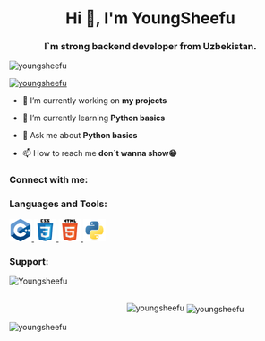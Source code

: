 <h1 align="center">Hi 👋, I'm YoungSheefu</h1>
<h3 align="center">I`m strong backend developer from Uzbekistan.</h3>

<p align="left"> <img src="https://komarev.com/ghpvc/?username=youngsheefu&label=Profile%20views&color=0e75b6&style=flat" alt="youngsheefu" /> </p>

<p align="left"> <a href="https://github.com/ryo-ma/github-profile-trophy"><img src="https://github-profile-trophy.vercel.app/?username=youngsheefu" alt="youngsheefu" /></a> </p>

- 🔭 I’m currently working on **my projects**

- 🌱 I’m currently learning **Python basics**

- 💬 Ask me about **Python basics**

- 📫 How to reach me **don`t wanna show😁**

<h3 align="left">Connect with me:</h3>
<p align="left">
</p>

<h3 align="left">Languages and Tools:</h3>
<p align="left"> <a href="https://www.w3schools.com/cpp/" target="_blank" rel="noreferrer"> <img src="https://raw.githubusercontent.com/devicons/devicon/master/icons/cplusplus/cplusplus-original.svg" alt="cplusplus" width="40" height="40"/> </a> <a href="https://www.w3schools.com/css/" target="_blank" rel="noreferrer"> <img src="https://raw.githubusercontent.com/devicons/devicon/master/icons/css3/css3-original-wordmark.svg" alt="css3" width="40" height="40"/> </a> <a href="https://www.w3.org/html/" target="_blank" rel="noreferrer"> <img src="https://raw.githubusercontent.com/devicons/devicon/master/icons/html5/html5-original-wordmark.svg" alt="html5" width="40" height="40"/> </a> <a href="https://www.python.org" target="_blank" rel="noreferrer"> <img src="https://raw.githubusercontent.com/devicons/devicon/master/icons/python/python-original.svg" alt="python" width="40" height="40"/> </a> </p>

<h3 align="left">Support:</h3>
<p><a href="https://www.buymeacoffee.com/Youngsheefu"> <img align="left" src="https://cdn.buymeacoffee.com/buttons/v2/default-yellow.png" height="50" width="210" alt="Youngsheefu" /></a></p><br><br>

<p><img align="left" src="https://github-readme-stats.vercel.app/api/top-langs?username=youngsheefu&show_icons=true&locale=en&layout=compact" alt="youngsheefu" /></p>

<p>&nbsp;<img align="center" src="https://github-readme-stats.vercel.app/api?username=youngsheefu&show_icons=true&locale=en" alt="youngsheefu" /></p>

<p><img align="center" src="https://github-readme-streak-stats.herokuapp.com/?user=youngsheefu&" alt="youngsheefu" /></p>
